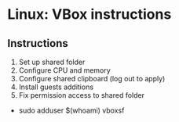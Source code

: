 # Linux: VBox instructions

## Instructions

1) Set up shared folder
2) Configure CPU and memory
3) Configure shared clipboard (log out to apply)
4) Install guests additions
5) Fix permission access to shared folder
  - sudo adduser $(whoami) vboxsf
